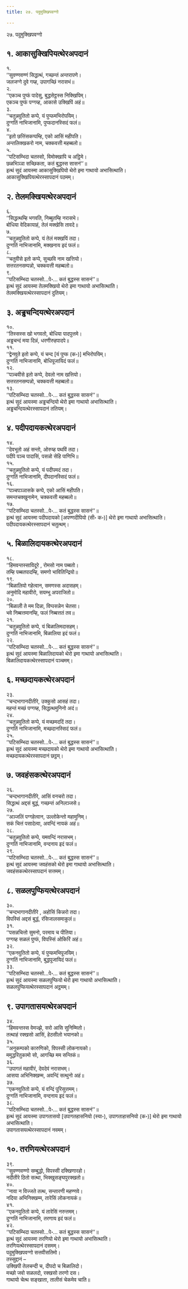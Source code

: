 ```yaml
---
title: २७. पदुमुक्खिपवग्गो

---
```

२७. पदुमुक्खिपवग्गो  


## १. आकासुक्खिपियत्थेरअपदानं

१.  
‘‘सुवण्णवण्णं सिद्धत्थं, गच्छन्तं अन्तरापणे।  
जलजग्गे दुवे गय्ह, उपागच्छिं नरासभं॥  
२.  
‘‘एकञ्च पुप्फं पादेसु, बुद्धसेट्ठस्स निक्खिपिम्।  
एकञ्च पुप्फं पग्गय्ह, आकासे उक्खिपिं अहं॥  
३.  
‘‘चतुन्नवुतितो कप्पे, यं पुप्फमभिरोपयिम्।  
दुग्गतिं नाभिजानामि, पुप्फदानस्सिदं फलं॥  
४.  
‘‘इतो छत्तिंसकप्पम्हि, एको आसिं महीपति।  
अन्तलिक्खकरो नाम, चक्कवत्ती महब्बलो॥  
५.  
‘‘पटिसम्भिदा चतस्सो, विमोक्खापि च अट्ठिमे।  
छळभिञ्ञा सच्छिकता, कतं बुद्धस्स सासनं’’॥  
इत्थं सुदं आयस्मा आकासुक्खिपियो थेरो इमा गाथायो अभासित्थाति।  
आकासुक्खिपियत्थेरस्सापदानं पठमम्।  


## २. तेलमक्खियत्थेरअपदानं

६.  
‘‘सिद्धत्थम्हि भगवति, निब्बुतम्हि नरासभे।  
बोधिया वेदिकायाहं, तेलं मक्खेसि तावदे॥  
७.  
‘‘चतुन्नवुतितो कप्पे, यं तेलं मक्खयिं तदा।  
दुग्गतिं नाभिजानामि, मक्खनाय इदं फलं॥  
८.  
‘‘चतुवीसे इतो कप्पे, सुच्छवि नाम खत्तियो।  
सत्तरतनसम्पन्नो, चक्कवत्ती महब्बलो॥  
९.  
‘‘पटिसम्भिदा चतस्सो…पे॰… कतं बुद्धस्स सासनं’’॥  
इत्थं सुदं आयस्मा तेलमक्खियो थेरो इमा गाथायो अभासित्थाति।  
तेलमक्खियत्थेरस्सापदानं दुतियम्।  


## ३. अड्ढचन्दियत्थेरअपदानं

१०.  
‘‘तिस्सस्स खो भगवतो, बोधिया पादपुत्तमे।  
अड्ढचन्दं मया दिन्नं, धरणीरुहपादपे॥  
११.  
‘‘द्वेनवुते इतो कप्पे, यं चन्द [यं पुप्फ (क॰)] मभिरोपयिम्।  
दुग्गतिं नाभिजानामि, बोधिपूजायिदं फलं॥  
१२.  
‘‘पञ्चवीसे इतो कप्पे, देवलो नाम खत्तियो।  
सत्तरतनसम्पन्नो, चक्कवत्ती महब्बलो॥  
१३.  
‘‘पटिसम्भिदा चतस्सो…पे॰… कतं बुद्धस्स सासनं’’॥  
इत्थं सुदं आयस्मा अड्ढचन्दियो थेरो इमा गाथायो अभासित्थाति।  
अड्ढचन्दियत्थेरस्सापदानं ततियम्।  


## ४. पदीपदायकत्थेरअपदानं

१४.  
‘‘देवभूतो अहं सन्तो, ओरुय्ह पथविं तदा।  
पदीपे पञ्च पादासिं, पसन्नो सेहि पाणिभि॥  
१५.  
‘‘चतुन्नवुतितो कप्पे, यं पदीपमदं तदा।  
दुग्गतिं नाभिजानामि, दीपदानस्सिदं फलं॥  
१६.  
‘‘पञ्चपञ्ञासके कप्पे, एको आसिं महीपति।  
समन्तचक्खुनामेन, चक्कवत्ती महब्बलो॥  
१७.  
‘‘पटिसम्भिदा चतस्सो…पे॰… कतं बुद्धस्स सासनं’’॥  
इत्थं सुदं आयस्मा पदीपदायको [अपण्णदीपियो (सी॰ क॰)] थेरो इमा गाथायो अभासित्थाति।  
पदीपदायकत्थेरस्सापदानं चतुत्थम्।  


## ५. बिळालिदायकत्थेरअपदानं

१८.  
‘‘हिमवन्तस्साविदूरे , रोमसो नाम पब्बतो।  
तम्हि पब्बतपादम्हि, समणो भावितिन्द्रियो॥  
१९.  
‘‘बिळालियो गहेत्वान, समणस्स अदासहम्।  
अनुमोदि महावीरो, सयम्भू अपराजितो॥  
२०.  
‘‘बिळाली ते मम दिन्ना, विप्पसन्नेन चेतसा।  
भवे निब्बत्तमानम्हि, फलं निब्बत्ततं तव॥  
२१.  
‘‘चतुन्नवुतितो कप्पे, यं बिळालिमदासहम्।  
दुग्गतिं नाभिजानामि, बिळालिया इदं फलं॥  
२२.  
‘‘पटिसम्भिदा चतस्सो…पे॰… कतं बुद्धस्स सासनं’’॥  
इत्थं सुदं आयस्मा बिळालिदायको थेरो इमा गाथायो अभासित्थाति।  
बिळालिदायकत्थेरस्सापदानं पञ्चमम्।  


## ६. मच्छदायकत्थेरअपदानं

२३.  
‘‘चन्दभागानदीतीरे, उक्कुसो आसहं तदा।  
महन्तं मच्छं पग्गय्ह, सिद्धत्थमुनिनो अदं॥  
२४.  
‘‘चतुन्नवुतितो कप्पे, यं मच्छमददिं तदा।  
दुग्गतिं नाभिजानामि, मच्छदानस्सिदं फलं॥  
२५.  
‘‘पटिसम्भिदा चतस्सो…पे॰… कतं बुद्धस्स सासनं’’॥  
इत्थं सुदं आयस्मा मच्छदायको थेरो इमा गाथायो अभासित्थाति।  
मच्छदायकत्थेरस्सापदानं छट्ठम्।  


## ७. जवहंसकत्थेरअपदानं

२६.  
‘‘चन्दभागानदीतीरे, आसिं वनचरो तदा।  
सिद्धत्थं अद्दसं बुद्धं, गच्छन्तं अनिलञ्जसे॥  
२७.  
‘‘अञ्जलिं पग्गहेत्वान, उल्लोकेन्तो महामुनिम्।  
सकं चित्तं पसादेत्वा, अवन्दिं नायकं अहं॥  
२८.  
‘‘चतुन्नवुतितो कप्पे, यमवन्दिं नरासभम्।  
दुग्गतिं नाभिजानामि, वन्दनाय इदं फलं॥  
२९.  
‘‘पटिसम्भिदा चतस्सो…पे॰… कतं बुद्धस्स सासनं’’॥  
इत्थं सुदं आयस्मा जवहंसको थेरो इमा गाथायो अभासित्थाति।  
जवहंसकत्थेरस्सापदानं सत्तमम्।  


## ८. सळलपुप्फियत्थेरअपदानं

३०.  
‘‘चन्दभागानदीतीरे , अहोसिं किन्नरो तदा।  
विपस्सिं अद्दसं बुद्धं, रंसिजालसमाकुलं॥  
३१.  
‘‘पसन्नचित्तो सुमनो, परमाय च पीतिया।  
पग्गय्ह सळलं पुप्फं, विपस्सिं ओकिरिं अहं॥  
३२.  
‘‘एकनवुतितो कप्पे, यं पुप्फमभिपूजयिम्।  
दुग्गतिं नाभिजानामि, बुद्धपूजायिदं फलं॥  
३३.  
‘‘पटिसम्भिदा चतस्सो…पे॰… कतं बुद्धस्स सासनं’’॥  
इत्थं सुदं आयस्मा सळलपुप्फियो थेरो इमा गाथायो अभासित्थाति।  
सळलपुप्फियत्थेरस्सापदानं अट्ठमम्।  


## ९. उपागतासयत्थेरअपदानं

३४.  
‘‘हिमवन्तस्स वेमज्झे, सरो आसि सुनिम्मितो।  
तत्थाहं रक्खसो आसिं, हेठसीलो भयानको॥  
३५.  
‘‘अनुकम्पको कारुणिको, विपस्सी लोकनायको।  
ममुद्धरितुकामो सो, आगच्छि मम सन्तिकं॥  
३६.  
‘‘उपागतं महावीरं, देवदेवं नरासभम्।  
आसया अभिनिक्खम्म, अवन्दिं सत्थुनो अहं॥  
३७.  
‘‘एकनवुतितो कप्पे, यं वन्दिं पुरिसुत्तमम्।  
दुग्गतिं नाभिजानामि, वन्दनाय इदं फलं॥  
३८.  
‘‘पटिसम्भिदा चतस्सो…पे॰… कतं बुद्धस्स सासनं’’॥  
इत्थं सुदं आयस्मा उपागतासयो [उपागतहासनियो (स्या॰), उपागताहासनियो (क॰)] थेरो इमा गाथायो अभासित्थाति।  
उपागतासयत्थेरस्सापदानं नवमम्।  


## १०. तरणियत्थेरअपदानं

३९.  
‘‘सुवण्णवण्णो सम्बुद्धो, विपस्सी दक्खिणारहो।  
नदीतीरे ठितो सत्था, भिक्खुसङ्घपुरक्खतो॥  
४०.  
‘‘नावा न विज्जते तत्थ, सन्तारणी महण्णवे।  
नदिया अभिनिक्खम्म, तारेसिं लोकनायकं॥  
४१.  
‘‘एकनवुतितो कप्पे, यं तारेसिं नरुत्तमम्।  
दुग्गतिं नाभिजानामि, तरणाय इदं फलं॥  
४२.  
‘‘पटिसम्भिदा चतस्सो…पे॰… कतं बुद्धस्स सासनं’’॥  
इत्थं सुदं आयस्मा तरणियो थेरो इमा गाथायो अभासित्थाति।  
तरणियत्थेरस्सापदानं दसमम्।  
पदुमुक्खिपवग्गो सत्तवीसतिमो।  
तस्सुद्दानं –  
उक्खिपी तेलचन्दी च, दीपदो च बिळालिदो।  
मच्छो जवो सळलदो, रक्खसो तरणो दस।  
गाथायो चेत्थ सङ्खाता, तालीसं चेकमेव चाति॥  